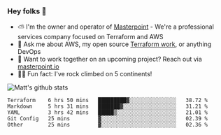 

### Hey folks 👋

- ⛅️ I'm the owner and operator of [Masterpoint](https://masterpoint.io) - We're a professional services company focused on Terraform and AWS
- 💬 Ask me about AWS, my open source [Terraform work](https://github.com/masterpointio?q=terraform&type=&language=hcl), or anything DevOps
- 🔨 Want to work together on an upcoming project? Reach out via [masterpoint.io](https://masterpoint.io)
- 🧗‍♂️ Fun fact: I've rock climbed on 5 continents! 


![Matt's github stats](https://github-readme-stats.vercel.app/api?username=Gowiem&count_private=true&theme=cobalt&show_icons=true)

<!--START_SECTION:waka-->
```text
Terraform    6 hrs 50 mins   █████████▓░░░░░░░░░░░░░░░   38.72 % 
Markdown     5 hrs 31 mins   ███████▓░░░░░░░░░░░░░░░░░   31.21 % 
YAML         3 hrs 42 mins   █████▒░░░░░░░░░░░░░░░░░░░   21.01 % 
Git Config   25 mins         ▓░░░░░░░░░░░░░░░░░░░░░░░░   02.39 % 
Other        25 mins         ▓░░░░░░░░░░░░░░░░░░░░░░░░   02.36 % 
```
<!--END_SECTION:waka-->
